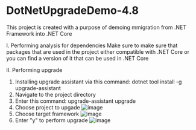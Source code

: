 # DotNetUpgradeDemo-4.8

This project is created with a purpose of demoing mmigration from .NET Framework into .NET Core

I. Performing analysis for dependencies
Make sure to make sure that packages that are used in the project either compatible with .NET Core or you can find a version of it that can be used in .NET Core

II. Performing upgrade
1. Installing upgrade assistant via this command: dotnet tool install -g upgrade-assistant
2. Navigate to the project directory
3. Enter this command: upgrade-assistant upgrade
4. Choose project to upgade
   ![image](https://github.com/VuNTruong/DotNetUpgradeDemo-4.8/assets/56061432/67920c62-12a8-4fcc-92fe-a166f1cfcf43)
5. Choose target framework
   ![image](https://github.com/VuNTruong/DotNetUpgradeDemo-4.8/assets/56061432/5dc9bb78-3638-4631-a88c-530e9f851927)
6. Enter "y" to perform upgrade
   ![image](https://github.com/VuNTruong/DotNetUpgradeDemo-4.8/assets/56061432/524b3966-239d-49e4-87a5-3c336fbff6ef)
